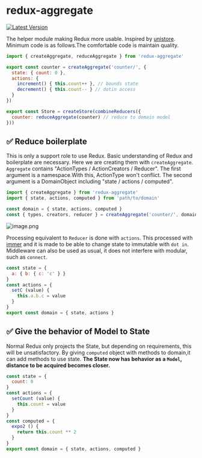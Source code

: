 # redux-aggregate

[![Latest Version](https://img.shields.io/badge/npm-v0.0.3-C12127.svg)](https://www.npmjs.com/package/redux-aggregate)

The helper module making Redux more usable.
Inspired by [unistore](https://github.com/developit/unistore).
Minimum code is as follows.The comfortable code is maintain quality.

```javascript
import { createAggregate, reduceAggregate } from 'redux-aggregate'

export const counter = createAggregate('counter/', {
  state: { count: 0 },
  actions: {
    increment() { this.count++ }, // bounds state
    decrement() { this.count-- } // dotin access
  }
})

export const Store = createStore(combineReducers({
  counter: reduceAggregate(counter) // reduce to domain model
}))
```

## ✅ Reduce boilerplate

This is only a support role to use Redux.
Basic understanding of Redux and boilerplate are necessary.
Here we are creating them with `createAggregate`.
`Aggregate` contains "ActionTypes / ActionCreators / Reducer".
The first argument is a namespace.With this, ActionType won't conflict.
The second argument is a DomainObject including "state / actions / computed".

```javascript
import { createAggregate } from 'redux-aggregate'
import { state, actions, computed } from 'path/to/domain'

const domain = { state, actions, computed }
const { types, creators, reducer } = createAggregate('counter/', domain)
```

![image.png](https://user-images.githubusercontent.com/22139818/37502814-59e06558-2918-11e8-93b8-3033f729fbf5.png)

Processing equivalent to `Reducer` is done with `actions`.
This processed with [immer](https://github.com/mweststrate/immer) and
it is made to be able to change state to immutable with `dot in`.
Middleware can also be used as usual, it does not interfere with modular, such as `connect`.

```javascript
const state = {
  a: { b: { c: 'c' } }
}
const actions = {
  setC (value) {
    this.a.b.c = value
  }
}
export const domain = { state, actions }
```


## ✅ Give the behavior of Model to State

Normal Redux only projects the State, but depending on requirements, this will be unsatisfactory.
By giving `computed` object with methods to domain,it can add methods to use state.
**The State now has behavior as a `Model`, distance to be acquired becomes closer.**

```javascript
const state = {
  count: 0
}
const actions = {
  setCount (value) {
    this.count = value
  }
}
const computed = {
  expo2 () {
    return this.count ** 2
  }
}
export const domain = { state, actions, computed }
```
